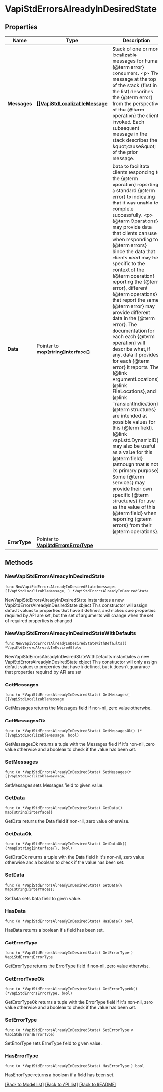 # VapiStdErrorsAlreadyInDesiredState

## Properties

Name | Type | Description | Notes
------------ | ------------- | ------------- | -------------
**Messages** | [**[]VapiStdLocalizableMessage**](VapiStdLocalizableMessage.md) | Stack of one or more localizable messages for human {@term error} consumers. &lt;p&gt; The message at the top of the stack (first in the list) describes the {@term error} from the perspective of the {@term operation} the client invoked. Each subsequent message in the stack describes the \&quot;cause\&quot; of the prior message. | 
**Data** | Pointer to **map[string]interface{}** | Data to facilitate clients responding to the {@term operation} reporting a standard {@term error} to indicating that it was unable to complete successfully. &lt;p&gt; {@term Operations} may provide data that clients can use when responding to {@term errors}.  Since the data that clients need may be specific to the context of the {@term operation} reporting the {@term error}, different {@term operations} that report the same {@term error} may provide different data in the {@term error}.  The documentation for each each {@term operation} will describe what, if any, data it provides for each {@term error} it reports. The {@link ArgumentLocations}, {@link FileLocations}, and {@link TransientIndication} {@term structures} are intended as possible values for this {@term field}.  {@link vapi.std.DynamicID} may also be useful as a value for this {@term field} (although that is not its primary purpose).  Some {@term services} may provide their own specific {@term structures} for use as the value of this {@term field} when reporting {@term errors} from their {@term operations}. | [optional] 
**ErrorType** | Pointer to [**VapiStdErrorsErrorType**](VapiStdErrorsErrorType.md) |  | [optional] 

## Methods

### NewVapiStdErrorsAlreadyInDesiredState

`func NewVapiStdErrorsAlreadyInDesiredState(messages []VapiStdLocalizableMessage, ) *VapiStdErrorsAlreadyInDesiredState`

NewVapiStdErrorsAlreadyInDesiredState instantiates a new VapiStdErrorsAlreadyInDesiredState object
This constructor will assign default values to properties that have it defined,
and makes sure properties required by API are set, but the set of arguments
will change when the set of required properties is changed

### NewVapiStdErrorsAlreadyInDesiredStateWithDefaults

`func NewVapiStdErrorsAlreadyInDesiredStateWithDefaults() *VapiStdErrorsAlreadyInDesiredState`

NewVapiStdErrorsAlreadyInDesiredStateWithDefaults instantiates a new VapiStdErrorsAlreadyInDesiredState object
This constructor will only assign default values to properties that have it defined,
but it doesn't guarantee that properties required by API are set

### GetMessages

`func (o *VapiStdErrorsAlreadyInDesiredState) GetMessages() []VapiStdLocalizableMessage`

GetMessages returns the Messages field if non-nil, zero value otherwise.

### GetMessagesOk

`func (o *VapiStdErrorsAlreadyInDesiredState) GetMessagesOk() (*[]VapiStdLocalizableMessage, bool)`

GetMessagesOk returns a tuple with the Messages field if it's non-nil, zero value otherwise
and a boolean to check if the value has been set.

### SetMessages

`func (o *VapiStdErrorsAlreadyInDesiredState) SetMessages(v []VapiStdLocalizableMessage)`

SetMessages sets Messages field to given value.


### GetData

`func (o *VapiStdErrorsAlreadyInDesiredState) GetData() map[string]interface{}`

GetData returns the Data field if non-nil, zero value otherwise.

### GetDataOk

`func (o *VapiStdErrorsAlreadyInDesiredState) GetDataOk() (*map[string]interface{}, bool)`

GetDataOk returns a tuple with the Data field if it's non-nil, zero value otherwise
and a boolean to check if the value has been set.

### SetData

`func (o *VapiStdErrorsAlreadyInDesiredState) SetData(v map[string]interface{})`

SetData sets Data field to given value.

### HasData

`func (o *VapiStdErrorsAlreadyInDesiredState) HasData() bool`

HasData returns a boolean if a field has been set.

### GetErrorType

`func (o *VapiStdErrorsAlreadyInDesiredState) GetErrorType() VapiStdErrorsErrorType`

GetErrorType returns the ErrorType field if non-nil, zero value otherwise.

### GetErrorTypeOk

`func (o *VapiStdErrorsAlreadyInDesiredState) GetErrorTypeOk() (*VapiStdErrorsErrorType, bool)`

GetErrorTypeOk returns a tuple with the ErrorType field if it's non-nil, zero value otherwise
and a boolean to check if the value has been set.

### SetErrorType

`func (o *VapiStdErrorsAlreadyInDesiredState) SetErrorType(v VapiStdErrorsErrorType)`

SetErrorType sets ErrorType field to given value.

### HasErrorType

`func (o *VapiStdErrorsAlreadyInDesiredState) HasErrorType() bool`

HasErrorType returns a boolean if a field has been set.


[[Back to Model list]](../README.md#documentation-for-models) [[Back to API list]](../README.md#documentation-for-api-endpoints) [[Back to README]](../README.md)


